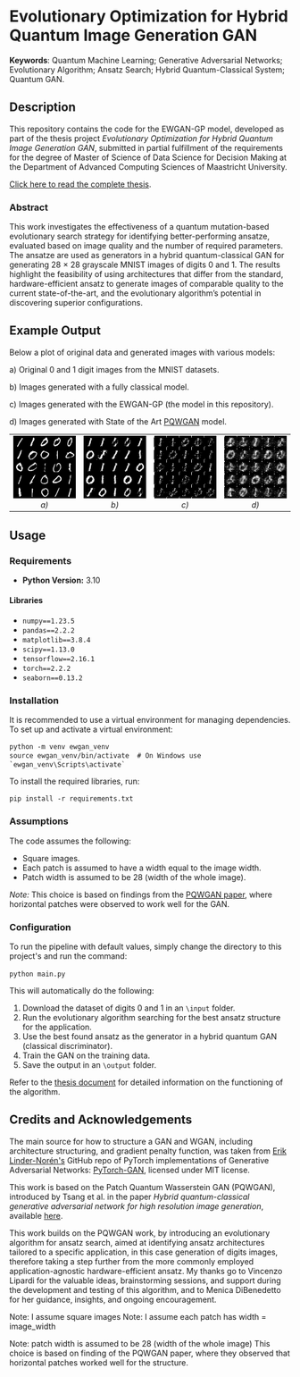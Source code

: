 # Evolutionary Optimization for Hybrid Quantum Image Generation GAN

**Keywords**: Quantum Machine Learning; Generative Adversarial Networks; Evolutionary Algorithm; Ansatz Search; 
Hybrid Quantum-Classical System; Quantum GAN.

## Description
This repository contains the code for the EWGAN-GP model, developed as part of the thesis project _Evolutionary Optimization for Hybrid Quantum Image Generation
GAN_, submitted in partial fulfillment of the requirements for the degree of Master of Science of Data Science for
Decision Making at the Department of Advanced Computing Sciences of Maastricht University.

<a href="https://biancamass.github.io/MasterThesis/massaccibianca_master_thesis.pdf" target="_blank"> Click here to read the complete thesis</a>.


### Abstract
This work investigates the effectiveness of a quantum mutation-based evolutionary search  strategy for identifying
better-performing ansatze, evaluated based on image quality and the number of required parameters.
The ansatze are used as generators in a hybrid quantum-classical GAN for generating 28 × 28 grayscale MNIST images of 
digits 0 and 1. The results highlight the feasibility of using architectures that differ from the standard, 
hardware-efficient ansatz to generate images of comparable quality to the current state-of-the-art, and the 
evolutionary algorithm’s potential in discovering superior configurations.

## Example Output

Below a plot of original data and generated images with various models:

a) Original 0 and 1 digit images from the MNIST datasets.

b) Images generated with a fully classical model.

c) Images generated with the EWGAN-GP (the model in this repository).

d) Images generated with State of the Art [PQWGAN](https://www.researchgate.net/publication/366528143_Hybrid_Quantum-Classical_Generative_Adversarial_Network_for_High_Resolution_Image_Generation) model.


<table>
  <tr>
    <td style="text-align:center;">
      <img src="images/REAL_FID.png" width="200"><br>
      <em>a)</em>
    </td>
    <td style="text-align:center;">
      <img src="images/Classic_FID.png" width="200"><br>
      <em>b)</em>
    </td>
    <td style="text-align:center;">
      <img src="images/F_04_L3_FID.png" width="200"><br>
      <em>c)</em>
    </td>
    <td style="text-align:center;">
      <img src="images/PQWGAN_FID.png" width="200"><br>
      <em>d)</em>
    </td>
  </tr>
</table>


## Usage

### Requirements

- **Python Version:** 3.10

#### Libraries
- `numpy==1.23.5`
- `pandas==2.2.2`
- `matplotlib==3.8.4`
- `scipy==1.13.0`
- `tensorflow==2.16.1`
- `torch==2.2.2`
- `seaborn==0.13.2`

### Installation

It is recommended to use a virtual environment for managing dependencies. To set up and activate a virtual environment:
```
python -m venv ewgan_venv
source ewgan_venv/bin/activate  # On Windows use `ewgan_venv\Scripts\activate`
```

To install the required libraries, run:
```
pip install -r requirements.txt
```

### Assumptions

The code assumes the following:
- Square images.
- Each patch is assumed to have a width equal to the image width.
- Patch width is assumed to be 28 (width of the whole image).

*Note:* This choice is based on findings from the [PQWGAN paper](https://www.researchgate.net/publication/366528143_Hybrid_Quantum-Classical_Generative_Adversarial_Network_for_High_Resolution_Image_Generation), where horizontal patches were observed to work well for the GAN.


### Configuration

To run the pipeline with default values, simply change the directory to this project's and run the command:

```python main.py```

This will automatically do the following:
1. Download the dataset of digits 0 and 1 in an `\input` folder.
2. Run the evolutionary algorithm searching for the best ansatz structure for the application.
3. Use the best found ansatz as the generator in a hybrid quantum GAN (classical discriminator).
4. Train the GAN on the training data.
5. Save the output in an `\output` folder.

Refer to the [thesis document](https://biancamass.github.io/MasterThesis/massaccibianca_master_thesis.pdf) 
for detailed information on the functioning of the algorithm.


## Credits and Acknowledgements

The main source for how to structure a GAN and WGAN, including architecture structuring, and 
gradient penalty function, was taken from [Erik Linder-Norén's](https://github.com/eriklindernoren) GitHub repo of
PyTorch implementations of Generative Adversarial Networks: [PyTorch-GAN](https://github.com/eriklindernoren/PyTorch-GAN), licensed under MIT license. 

This work is based on the Patch Quantum Wasserstein GAN (PQWGAN), introduced by Tsang et al. in the paper _Hybrid quantum-classical generative
adversarial network for high resolution image generation_, available [here](https://www.researchgate.net/publication/366528143_Hybrid_Quantum-Classical_Generative_Adversarial_Network_for_High_Resolution_Image_Generation). 

This work builds on the PQWGAN work, by introducing an evolutionary algorithm for ansatz search, aimed at identifying
ansatz architectures tailored to a specific application, in this case generation of digits images, therefore taking a 
step further from the more commonly employed application-agnostic hardware-efficient ansatz.
My thanks go to Vincenzo Lipardi for the valuable ideas, brainstorming sessions, and support during the development and testing of this algorithm,
and to Menica DiBenedetto for her guidance, insights, and ongoing encouragement.


Note: I assume square images
Note: I assume each patch has width = image_width

Note: patch width is assumed  to be 28 (width of the whole image)
This choice is based on finding of the PQWGAN paper, where they observed that
horizontal patches worked well for the structure.


